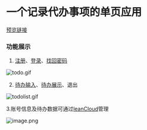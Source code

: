 #  一个记录代办事项的单页应用
[预览链接](https://haitaowang555.github.io/React/my-app/build/index.html)
### 功能展示
1. [注册](https://github.com/HaitaoWang555/React/tree/master/my-app/src/SignUpForm.js)、[登录](https://github.com/HaitaoWang555/React/tree/master/my-app/src/SignInForm.js)、[找回密码](https://github.com/HaitaoWang555/React/tree/master/my-app/src/ForgotPasswordForm.js)

![todo.gif](http://upload-images.jianshu.io/upload_images/2170795-2765c461d4a368fa.gif?imageMogr2/auto-orient/strip)


2. [待办输入](https://github.com/HaitaoWang555/React/tree/master/my-app/src/TodoInput.js)、[待办展示](https://github.com/HaitaoWang555/React/tree/master/my-app/src/TodoItem.js)、退出


![todolist.gif](http://upload-images.jianshu.io/upload_images/2170795-8ab1ac1b777082da.gif?imageMogr2/auto-orient/strip)

3.账号信息及待办数据可通过[leanCloud](https://github.com/HaitaoWang555/React/tree/master/my-app/src/leanCloud.js)管理

![image.png](http://upload-images.jianshu.io/upload_images/2170795-6d7480d80b3b664e.png?imageMogr2/auto-orient/strip%7CimageView2/2/w/1240)
